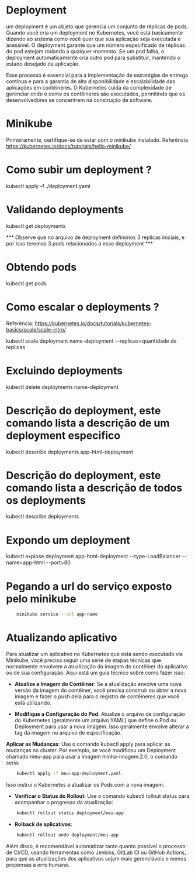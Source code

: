 # Deployment
um deployment é um objeto que gerencia um conjunto de réplicas de pods. Quando você cria um deployment no Kubernetes, você está basicamente dizendo ao sistema como você quer que sua aplicação seja executada e acessível. O deployment garante que um número especificado de réplicas do pod estejam rodando a qualquer momento. Se um pod falha, o deployment automaticamente cria outro pod para substituir, mantendo o estado desejado da aplicação.

Esse processo é essencial para a implementação de estratégias de entrega contínua e para a garantia de alta disponibilidade e escalabilidade das aplicações em contêineres. O Kubernetes cuida da complexidade de gerenciar onde e como os contêineres são executados, permitindo que os desenvolvedores se concentrem na construção de software.

# Minikube
Primeiramente, certifique-se de estar com o minikube instalado.
Referência https://kubernetes.io/docs/tutorials/hello-minikube/



# Como subir um deployment ?
kubectl apply -f ./deployment.yaml


# Validando deployments
kubectl get deployments

*** Observe que no arquivo de deployment definimos 3 replicas iniciais, e por isso teremos 3 pods relacionados a esse deployment ***

# Obtendo pods
kubectl get pods

# Como escalar o deployments ?
Referência: https://kubernetes.io/docs/tutorials/kubernetes-basics/scale/scale-intro/

kubectl scale deployment name-deployment --replicas=quantidade de replicas

# Excluindo deployments
kubectl delete deployments name-deployment

# Descrição do deployment, este comando lista a descrição de um deployment especifico
kubectl describe deployments app-html-deployment

# Descrição do deployment, este comando lista a descrição de todos os deployments
kubectl describe deployments

# Expondo um deployment
kubectl explose deployment app-html-deployment --type-LoadBalancer --name=app-html --port=80

# Pegando a url do serviço exposto pelo minikube
```bash
    minikube service --url app-name
```

# Atualizando aplicativo

Para atualizar um aplicativo no Kubernetes que está sendo executado via Minikube, você precisa seguir uma série de etapas técnicas que normalmente envolvem a atualização da imagem do contêiner do aplicativo ou de sua configuração. Aqui está um guia técnico sobre como fazer isso:

 - **Atualize a Imagem do Contêiner**: Se a atualização envolve uma nova versão da imagem do contêiner, você precisa construir ou obter a nova imagem e fazer o push dela para o registro de contêineres que você está utilizando.

- **Modifique a Configuração do Pod**: Atualize o arquivo de configuração do Kubernetes (geralmente um arquivo YAML) que define o Pod ou Deployment para usar a nova imagem. Isso geralmente envolve alterar a tag da imagem no arquivo de especificação.

**Aplicar as Mudanças**: Use o comando kubectl apply para aplicar as mudanças no cluster. Por exemplo, se você modificou um Deployment chamado meu-app para usar a imagem minha-imagem:2.0, o comando seria:

```bash
    kubectl apply -f meu-app-deployment.yaml
```
Isso instrui o Kubernetes a atualizar os Pods com a nova imagem.

- **Verificar o Status do Rollout**: Use o comando kubectl rollout status para acompanhar o progresso da atualização:

```bash
    kubectl rollout status deployment/meu-app
```

- **Rolback de aplicativos**:
```bash
    kubectl rollout undo deployment/meu-app
```

Além disso, é recomendável automatizar tanto quanto possível o processo de CI/CD, usando ferramentas como Jenkins, GitLab CI ou GitHub Actions, para que as atualizações dos aplicativos sejam mais gerenciáveis e menos propensas a erro humano.